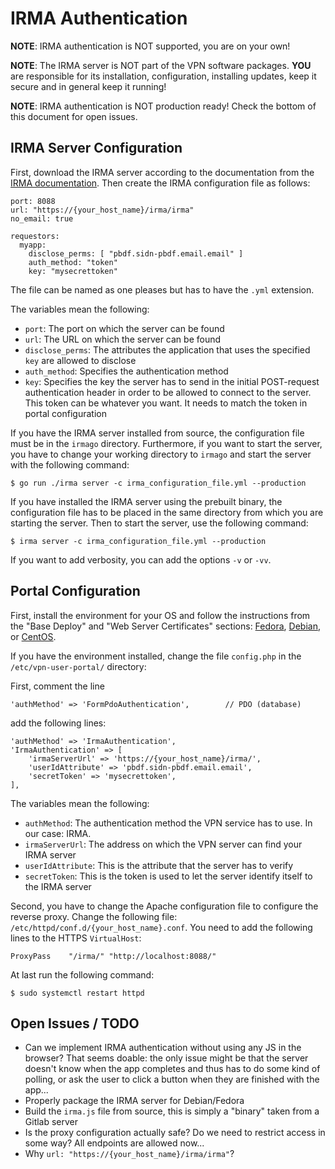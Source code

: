# IRMA Authentication

**NOTE**: IRMA authentication is NOT supported, you are on your own!

**NOTE**: The IRMA server is NOT part of the VPN software packages. **YOU** 
are responsible for its installation, configuration, installing updates, 
keep it secure and in general keep it running!

**NOTE**: IRMA authentication is NOT production ready! Check the bottom of this
document for open issues.

## IRMA Server Configuration

First, download the IRMA server according to the documentation from the 
[IRMA documentation](https://irma.app/docs/getting-started/). Then create the 
IRMA configuration file as follows:

```
port: 8088
url: "https://{your_host_name}/irma/irma"
no_email: true

requestors:
  myapp:
    disclose_perms: [ "pbdf.sidn-pbdf.email.email" ]
    auth_method: "token"
    key: "mysecrettoken"
```

The file can be named as one pleases but has to have the `.yml` extension.

The variables mean the following:

* `port`: The port on which the server can be found
* `url`: The URL on which the server can be found
* `disclose_perms`: The attributes the application that uses the specified 
  `key` are allowed to disclose
* `auth_method`: Specifies the authentication method
* `key`: Specifies the key the server has to send in the initial POST-request 
  authentication header in order to be allowed to connect to the server. This 
  token can be whatever you want. It needs to match the token in portal 
  configuration

If you have the IRMA server installed from source, the configuration file must 
be in the `irmago` directory. Furthermore, if you want to start the server, you 
have to change your working directory to `irmago` and start the server with the 
following command:

```
$ go run ./irma server -c irma_configuration_file.yml --production 
```

If you have installed the IRMA server using the prebuilt binary, the 
configuration file has to be placed in the same directory from which you are 
starting the server. Then to start the server, use the following command:

```
$ irma server -c irma_configuration_file.yml --production
```

If you want to add verbosity, you can add the options `-v` or `-vv`.
 
## Portal Configuration

First, install the environment for your OS and follow the instructions from 
the "Base Deploy" and "Web Server Certificates" sections: 
[Fedora](DEPLOY_FEDORA.md), [Debian](DEPLOY_DEBIAN.md), or 
[CentOS](DEPLOY_CENTOS.md).

If you have the environment installed, change the file `config.php` in the 
`/etc/vpn-user-portal/` directory:

First, comment the line 

```
'authMethod' => 'FormPdoAuthentication',        // PDO (database)
```

add the following lines: 

```
'authMethod' => 'IrmaAuthentication',
'IrmaAuthentication' => [
    'irmaServerUrl' => 'https://{your_host_name}/irma/',
    'userIdAttribute' => 'pbdf.sidn-pbdf.email.email',
    'secretToken' => 'mysecrettoken',
],
```

The variables mean the following:

* `authMethod`: The authentication method the VPN service has to use. In our 
  case: IRMA.
* `irmaServerUrl`: The address on which the VPN server can find your IRMA 
  server
* `userIdAttribute`: This is the attribute that the server has to verify
* `secretToken`: This is the token is used to let the server identify itself to 
  the IRMA server

Second, you have to change the Apache configuration file to configure the 
reverse proxy. Change the following file: 
`/etc/httpd/conf.d/{your_host_name}.conf`. You need to add the following 
lines to the HTTPS `VirtualHost`: 

```
ProxyPass 	 "/irma/" "http://localhost:8088/"
```

At last run the following command:

```
$ sudo systemctl restart httpd
```

## Open Issues / TODO

* Can we implement IRMA authentication without using any JS in the browser? 
  That seems doable: the only issue might be that the server doesn't know when 
  the app completes and thus has to do some kind of polling, or ask the user
  to click a button when they are finished with the app...
* Properly package the IRMA server for Debian/Fedora
* Build the `irma.js` file from source, this is simply a "binary" taken from 
  a Gitlab server
* Is the proxy configuration actually safe? Do we need to restrict access in 
  some way? All endpoints are allowed now...
* Why `url: "https://{your_host_name}/irma/irma"`?
